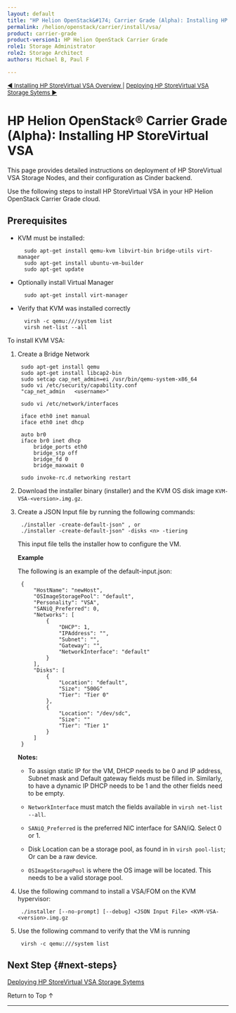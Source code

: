 ```yaml
---
layout: default
title: "HP Helion OpenStack&#174; Carrier Grade (Alpha): Installing HP StoreVirtual VSA"
permalink: /helion/openstack/carrier/install/vsa/
product: carrier-grade
product-version1: HP Helion OpenStack Carrier Grade
role1: Storage Administrator
role2: Storage Architect
authors: Michael B, Paul F

---
```

<!--UNDER REVISION-->


<script>

function PageRefresh {
onLoad="window.refresh"
}

PageRefresh();

</script>

<p style="font-size: small;"><a href="/helion/openstack/carrier/install/vsa/overview/">&#9664; Installing HP StoreVirtual VSA Overview </a> | <a href="/helion/openstack/carrier/install/vsa/deploy/">Deploying HP StoreVirtual VSA Storage Sytems &#9654;</a></p>

<!-- From Installing HPStoreVirtual.docx at https://wiki.hpcloud.net/pages/viewpage.action?pageId=49097241 -->

# HP Helion OpenStack&#174; Carrier Grade (Alpha): Installing HP StoreVirtual VSA

This page provides detailed instructions on deployment of HP StoreVirtual VSA Storage Nodes, and their configuration as Cinder backend.

Use the following steps to install HP StoreVirtual VSA in your HP Helion OpenStack Carrier Grade cloud.

## Prerequisites

* KVM must be installed:

		sudo apt-get install qemu-kvm libvirt-bin bridge-utils virt-manager
		sudo apt-get install ubuntu-vm-builder
		sudo apt-get update

* Optionally install Virtual Manager

		sudo apt-get install virt-manager

* Verify that KVM was installed correctly

		virsh -c qemu:///system list
		virsh net-list --all

To install KVM VSA:

1. Create a Bridge Network

		sudo apt-get install qemu
		sudo apt-get install libcap2-bin
		sudo setcap cap_net_admin=ei /usr/bin/qemu-system-x86_64
		sudo vi /etc/security/capability.conf
		"cap_net_admin   <username>"

		sudo vi /etc/network/interfaces

		iface eth0 inet manual
		iface eth0 inet dhcp

		auto br0
		iface br0 inet dhcp
			bridge_ports eth0
			bridge_stp off
			bridge_fd 0
			bridge_maxwait 0
		
		sudo invoke-rc.d networking restart

2. Download the installer binary (installer) and the KVM OS disk image `KVM-VSA-<version>.img.gz`.

3. Create a JSON Input file by running the following commands: 

		./installer -create-default-json" , or 
		./installer -create-default-json" -disks <n> -tiering

	This input file tells the installer how to configure the VM. 
   
	**Example**

	The following is an example of the default-input.json: 

		{
			"HostName": "newHost", 
			"OSImageStoragePool": "default",
			"Personality": "VSA",
			"SANiQ_Preferred": 0,
			"Networks": [
				{   
					"DHCP": 1,
					"IPAddress": "", 
					"Subnet": "", 
					"Gateway": "",
					"NetworkInterface": "default"
				}   
			],  
			"Disks": [
				{   
					"Location": "default",
					"Size": "500G"
					"Tier": "Tier 0"
				},  
				{   
					"Location": "/dev/sdc",
					"Size": ""
					"Tier": "Tier 1"
				}   
			]   
		}

	**Notes:** 

	* To assign static IP for the VM, DHCP needs to be 0 and IP address, Subnet mask and Default gateway fields must be filled in. Similarly, to have a dynamic IP DHCP needs to be 1 and the other fields need to be empty. 

	* `NetworkInterface` must match the fields available in `virsh net-list --all`.
	
	* `SANiQ_Preferred` is the preferred NIC interface for SAN/iQ. Select 0 or 1.

	* Disk Location can be a storage pool, as found in in `virsh pool-list`; Or can be a raw device. 

	* `OSImageStoragePool` is where the OS image will be located. This needs to be a valid storage pool.

4. Use the following command to install a VSA/FOM on the KVM hypervisor:

		./installer [--no-prompt] [--debug] <JSON Input File> <KVM-VSA-<version>.img.gz

5. Use the following command to verify that the VM is running

		virsh -c qemu:///system list

## Next Step {#next-steps}

[Deploying HP StoreVirtual VSA Storage Sytems](/helion/openstack/carrier/install/vsa/deploy/)


<a href="#top" style="padding:14px 0px 14px 0px; text-decoration: none;"> Return to Top &#8593; </a>

----


